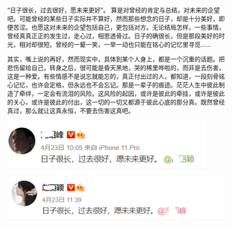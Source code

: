 “日子很长，过去很好，愿未来更好”。 算是对曾经的肯定与总结，对未来的企望吧。可能曾经的某些日子实际并不算好，然而那些想念的日子，却是十分美好，即便苦涩。也愿这对未来的企望包括自己，更包括对方。无论结局怎样，一些事情，曾经真真正正的发生过，走心过，相思透骨过。日子的确很长，但是那段美好的时光，相对却很短。曾经的一颦一笑，一举一动也只能在铭心的记忆里寻觅……

其实，嘴上说的再好，然而现实中，具体到某个人身上，都是一个沉重的话题。把悲伤留给自己，转身之后，很可能是昏天黑地，哭的稀里哗啦的，而非是去伤害，这是一种爱。有些情感不是说忘就能忘的，真正付出过的人，都知道，一段刻骨铭心记忆，也许会定格，但永远也不会忘记。那是一辈子的痕迹。茫茫人生中彼此制造了牵绊，一定会有流泪的风险。这风险的起因，或许是彼此的牵挂，或许是彼此的关心，或许是彼此的付出，这一切的一切又都源于彼此心底的那分真。既然曾经真过，那么就让这真永恒，不要去伤害这真吧。



![冯绍峰.png](../../_resources/冯绍峰-3.png)



![赵丽颖.png](../../_resources/赵丽颖-3.png)

